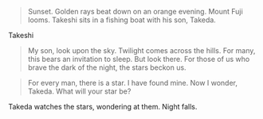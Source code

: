 
> Sunset. Golden rays beat down on an orange evening. Mount Fuji looms.
> Takeshi sits in a fishing boat with his son, Takeda.

Takeshi
> My son, look upon the sky. Twilight comes across the hills. For many,
> this bears an invitation to sleep. But look there. For those of us who brave
> the dark of the night, the stars beckon us.

> For every man, there is a star. I have found mine. Now I wonder, Takeda. What
> will your star be?

Takeda watches the stars, wondering at them. Night falls.
